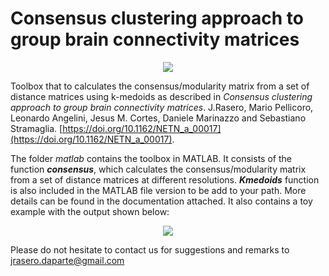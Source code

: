 # Consensus clustering approach to group brain connectivity matrices

<p align="center">
  <img src="https://github.com/jrasero/consensus/blob/master/docs/github.png">
</p>

Toolbox that to calculates the consensus/modularity matrix from a set of distance matrices using k-medoids as described in
*Consensus clustering approach to group brain connectivity matrices*. J.Rasero, Mario Pellicoro, Leonardo Angelini, Jesus M. Cortes, Daniele Marinazzo and Sebastiano Stramaglia. [https://doi.org/10.1162/NETN_a_00017](https://doi.org/10.1162/NETN_a_00017).

The folder *matlab* contains the toolbox in MATLAB. It consists of the function **_consensus_**, which calculates the consensus/modularity matrix from a set of distance matrices at different resolutions. **_Kmedoids_** function is also included in the MATLAB file version to be add to your path. More details can be found in the documentation attached. It also contains a toy example with the output shown below:

<p align="center">
  <img src="https://github.com/jrasero/consensus/blob/master/matlab/toy_model.png">
</p>


Please do not hesitate to contact us for suggestions and remarks to jrasero.daparte@gmail.com
